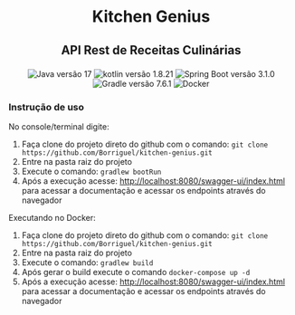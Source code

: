 # <p align=center>Kitchen Genius</p>
## <p align=center>API Rest de Receitas Culinárias</p>
<p align=center><img src="https://img.shields.io/badge/Java-17-orange.svg" alt="Java versão 17">
<img src="https://img.shields.io/badge/Kotlin-1.8.21-purple.svg" alt="kotlin versão 1.8.21">
<img src="https://img.shields.io/badge/Spring Boot-3.1.0-green.svg" alt="Spring Boot versão 3.1.0">
<img src="https://img.shields.io/badge/Gradle-7.6.1-blue.svg" alt="Gradle versão 7.6.1">
<img src="https://img.shields.io/badge/Docker--cyan.svg" alt="Docker">
</p>

### Instrução de uso

No console/terminal digite:
<ol>
<li>Faça clone do projeto direto do github com o comando: <code>git clone https://github.com/Borriguel/kitchen-genius.git</code></li>
<li>Entre na pasta raiz do projeto</li>
<li>Execute o comando: <code>gradlew bootRun</code></li>
<li>Após a execução acesse: <a href="http://localhost:8080/swagger-ui/index.html">http://localhost:8080/swagger-ui/index.html</a> para acessar a documentação e acessar os endpoints através do navegador</li>
</ol>
Executando no Docker:
<ol>
<li>Faça clone do projeto direto do github com o comando: <code>git clone https://github.com/Borriguel/kitchen-genius.git</code></li>
<li>Entre na pasta raiz do projeto</li>
<li>Execute o comando: <code>gradlew build</code></li>
<li>Após gerar o build execute o comando <code>docker-compose up -d</code></li>
<li>Após a execução acesse: <a href="http://localhost:8080/swagger-ui/index.html">http://localhost:8080/swagger-ui/index.html</a> para acessar a documentação e acessar os endpoints através do navegador</li>
</ol>